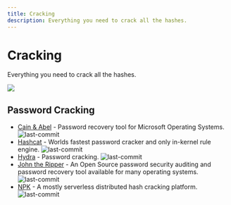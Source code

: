 ```yaml
---
title: Cracking
description: Everything you need to crack all the hashes.
---
```


# Cracking

Everything you need to crack all the hashes.

![](https://img.shields.io/badge/Tools%20%26%20Resources%20Available-5-757575?style=for-the-badge)

## Password Cracking

* [Cain & Abel](https://github.com/xchwarze/Cain) - Password recovery tool for Microsoft Operating Systems. ![last-commit](https://img.shields.io/github/last-commit/xchwarze/Cain?style=flat)
* [Hashcat](https://github.com/hashcat/hashcat) - Worlds fastest password cracker and only in-kernel rule engine. ![last-commit](https://img.shields.io/github/last-commit/hashcat/hashcat?style=flat)
* [Hydra](https://github.com/vanhauser-thc/thc-hydra) - Password cracking. ![last-commit](https://img.shields.io/github/last-commit/vanhauser-thc/thc-hydra?style=flat)
* [John the Ripper](https://github.com/openwall/john) - An Open Source password security auditing and password recovery tool available for many operating systems. ![last-commit](https://img.shields.io/github/last-commit/openwall/john?style=flat)
* [NPK](https://github.com/c6fc/npk) - A mostly serverless distributed hash cracking platform. ![last-commit](https://img.shields.io/github/last-commit/c6fc/npk?style=flat)